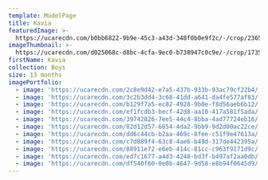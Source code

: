 ```yaml
---
template: ModelPage
title: Kavia
featuredImage: >-
  https://ucarecdn.com/b0bb6822-9b9e-45c3-a43d-348f0b0e9f2c/-/crop/2365x1214/0,115/-/preview/
imageThumbnail: >-
  https://ucarecdn.com/d025068c-d8bc-4cfa-9ec0-b738947c0c9e/-/crop/1735x2072/986,618/-/preview/
firstName: Kavia
collection: Boys
size: 13 months
imagePortfolio:
  - image: 'https://ucarecdn.com/2c8e9d42-e7a5-437b-933b-93ac79cf22b4/'
  - image: 'https://ucarecdn.com/3c2b3dd4-3c68-41dd-a641-da4fe577af83/'
  - image: 'https://ucarecdn.com/b129f7a5-ec82-4928-9b0e-f8d56aeb6b12/'
  - image: 'https://ucarecdn.com/ef1fcdb3-becf-42d8-aa18-417a581f5ada/'
  - image: 'https://ucarecdn.com/39742826-7ee5-44c4-8bba-4ad77724eb16/'
  - image: 'https://ucarecdn.com/82d12d57-6654-4da2-9bb9-9d2d00ac22ce/'
  - image: 'https://ucarecdn.com/dd6c44cb-b2aa-469c-8fee-c51f9e47613a/'
  - image: 'https://ucarecdn.com/c7d889f4-63c8-4ae6-b49d-317de442395a/'
  - image: 'https://ucarecdn.com/88911e72-e6eb-414c-81cc-c963f9171d9c/'
  - image: 'https://ucarecdn.com/ed7c1677-a4d3-4240-bd3f-b497af2aa0db/'
  - image: 'https://ucarecdn.com/df540f60-0e0b-4647-9d58-e8b94f0645d9/'
---
```


